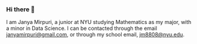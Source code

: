 ### Hi there 👋

I am Janya Mirpuri, a junior at NYU studying Mathematics as my major, with a minor in Data Science.
I can be contacted through the email janyamirpuri@gmail.com, or through my school email, jm8808@nyu.edu.


<!--
**janyamirpuri/janyamirpuri** is a ✨ _special_ ✨ repository because its `README.md` (this file) appears on your GitHub profile.

Here are some ideas to get you started:

- 🔭 I’m currently working on ...
- 🌱 I’m currently learning ...
- 👯 I’m looking to collaborate on ...
- 🤔 I’m looking for help with ...
- 💬 Ask me about ...
- 📫 How to reach me: ...
- 😄 Pronouns: ...
- ⚡ Fun fact: ...
-->
